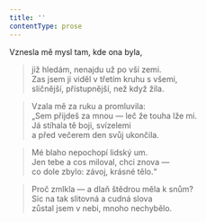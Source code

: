 ```yaml
---
title: ''
contentType: prose
---
```


Vznesla mě mysl tam, kde ona byla,

> již hledám, nenajdu už po vší zemi.  
> Zas jsem ji viděl v třetím kruhu s všemi,  
> sličnější, přístupnější, než když žila.

> Vzala mě za ruku a promluvila:  
> „Sem přijdeš za mnou — leč že touha lže mi.  
> Já stíhala tě boji, svízelemi  
> a před večerem den svůj ukončila.

> Mé blaho nepochopí lidský um.  
> Jen tebe a cos miloval, chci znova —  
> co dole zbylo: závoj, krásné tělo.“

> Proč zmlkla — a dlaň štědrou měla k snům?  
> Sic na tak slitovná a cudná slova  
> zůstal jsem v nebi, mnoho nechybělo.
